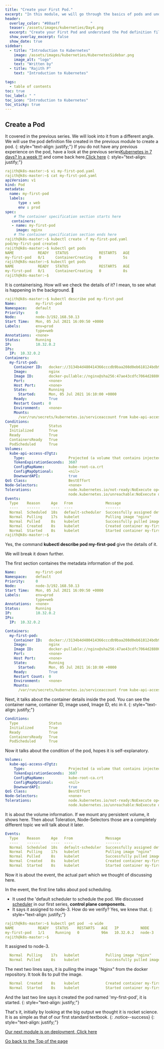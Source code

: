 ```yaml
---
title: "Create your First Pod."
excerpt: "In this module, we will go through the basics of pods and understand the structure of pod definition."
header:
  overlay_color: "#80aaff              "
  teaser: /assets/images/kuberneties/Day4.png
  excerpt: "Create your First Pod and understand the Pod definition file."
  show_overlay_excerpt: false
  show_date: true
sidebar:
  - title: "Introduction to Kubernetes"
    image: /assets/images/kuberneties/KubernetesSidebar.png
    image_alt: "logo"
    text: "Written by"
  - title: "Rajith P"
    text: "Introduction to Kubernetes"

tags:
  - table of contents
toc: true
toc_label: " "
toc_icon: "Introduction to Kubernetes"
toc_sticky: true
---
```


##  Create a Pod 

It covered in the previous series. We will look into it from a different angle. We will use the pod definition file created in the previous module to create a pod.
{: style="text-align: justify;"}
If you do not have any previous experience on the pod, have a look at the previous series[Kubernetes in 7 days? In a week !!!](https://www.rajith.in/Kubernetes/#kubernetes-learning-series) and come back here.[Click here](https://www.rajith.in/Kubernetes/KubernetesPart4_Pods/#creating-a-pod)
{: style="text-align: justify;"}


```yaml
rajith@k8s-master:~$ vi my-first-pod.yaml 
rajith@k8s-master:~$ cat my-first-pod.yaml 
apiVersion: v1
kind: Pod
metadata:
  name: my-first-pod
  labels:
      type : web
      env : prod  
spec:
    # The container specification section starts here
   containers:
   - name: my-first-pod
     image: nginx
    # The container specification section ends here
rajith@k8s-master:~$ kubectl create -f my-first-pod.yaml 
pod/my-first-pod created
rajith@k8s-master:~$ kubectl get pods 
NAME           READY   STATUS              RESTARTS   AGE
my-first-pod   0/1     ContainerCreating   0          5s
rajith@k8s-master:~$ kubectl get pods 
NAME           READY   STATUS              RESTARTS   AGE
my-first-pod   0/1     ContainerCreating   0          8s
rajith@k8s-master:~$
```
It is containerising. How will we check the details of it? I mean, to see what is happening in the background. 🤔

```yaml
rajith@k8s-master:~$ kubectl describe pod my-first-pod 
Name:         my-first-pod
Namespace:    default
Priority:     0
Node:         node-3/192.168.50.13
Start Time:   Mon, 05 Jul 2021 16:09:50 +0000
Labels:       env=prod
              type=web
Annotations:  <none>
Status:       Running
IP:           10.32.0.2
IPs:
  IP:  10.32.0.2
Containers:
  my-first-pod:
    Container ID:   docker://3134b4d480414366cccdb9baa208d0eb618124bdb92c13e2f715b335510f61d9
    Image:          nginx
    Image ID:       docker-pullable://nginx@sha256:47ae43cdfc7064d28800bc42e79a429540c7c80168e8c8952778c0d5af1c09db
    Port:           <none>
    Host Port:      <none>
    State:          Running
      Started:      Mon, 05 Jul 2021 16:10:00 +0000
    Ready:          True
    Restart Count:  0
    Environment:    <none>
    Mounts:
      /var/run/secrets/kubernetes.io/serviceaccount from kube-api-access-d7gtz (ro)
Conditions:
  Type              Status
  Initialized       True 
  Ready             True 
  ContainersReady   True 
  PodScheduled      True 
Volumes:
  kube-api-access-d7gtz:
    Type:                    Projected (a volume that contains injected data from multiple sources)
    TokenExpirationSeconds:  3607
    ConfigMapName:           kube-root-ca.crt
    ConfigMapOptional:       <nil>
    DownwardAPI:             true
QoS Class:                   BestEffort
Node-Selectors:              <none>
Tolerations:                 node.kubernetes.io/not-ready:NoExecute op=Exists for 300s
                             node.kubernetes.io/unreachable:NoExecute op=Exists for 300s
Events:
  Type    Reason     Age   From               Message
  ----    ------     ----  ----               -------
  Normal  Scheduled  18s   default-scheduler  Successfully assigned default/my-first-pod to node-3
  Normal  Pulling    17s   kubelet            Pulling image "nginx"
  Normal  Pulled     8s    kubelet            Successfully pulled image "nginx" in 8.907628369s
  Normal  Created    8s    kubelet            Created container my-first-pod
  Normal  Started    8s    kubelet            Started container my-first-pod
rajith@k8s-master:~$ 
```
Yes, the command **kubectl describe pod my-first-pod** give the details of it.

We will break it down further. 

The first section containes the metadata information of the pod.
```yaml
Name:         my-first-pod
Namespace:    default
Priority:     0
Node:         node-3/192.168.50.13
Start Time:   Mon, 05 Jul 2021 16:09:50 +0000
Labels:       env=prod
              type=web
Annotations:  <none>
Status:       Running
IP:           10.32.0.2
IPs:
  IP:  10.32.0.2
```

```yaml
Containers:
  my-first-pod:
    Container ID:   docker://3134b4d480414366cccdb9baa208d0eb618124bdb92c13e2f715b335510f61d9
    Image:          nginx
    Image ID:       docker-pullable://nginx@sha256:47ae43cdfc7064d28800bc42e79a429540c7c80168e8c8952778c0d5af1c09db
    Port:           <none>
    Host Port:      <none>
    State:          Running
      Started:      Mon, 05 Jul 2021 16:10:00 +0000
    Ready:          True
    Restart Count:  0
    Environment:    <none>
    Mounts:
      /var/run/secrets/kubernetes.io/serviceaccount from kube-api-access-d7gtz (ro)
```
Next, it talks about the container details inside the pod. You can see the container name, container ID, image used,  Image ID, etc in it.
{: style="text-align: justify;"}

```yaml
Conditions:
  Type              Status
  Initialized       True 
  Ready             True 
  ContainersReady   True 
  PodScheduled      True 
```
Now it talks about the condition of the pod, hopes it is self-explanatory. 


```yaml
Volumes:
  kube-api-access-d7gtz:
    Type:                    Projected (a volume that contains injected data from multiple sources)
    TokenExpirationSeconds:  3607
    ConfigMapName:           kube-root-ca.crt
    ConfigMapOptional:       <nil>
    DownwardAPI:             true
QoS Class:                   BestEffort
Node-Selectors:              <none>
Tolerations:                 node.kubernetes.io/not-ready:NoExecute op=Exists for 300s
                             node.kubernetes.io/unreachable:NoExecute op=Exists for 300s
```
It is about the volume information. If we mount any persistent volume, it shows here. Then about Toleration, Node-Selectors those are a completely different topic we will talk about it later.

```yaml
Events:
  Type    Reason     Age   From               Message
  ----    ------     ----  ----               -------
  Normal  Scheduled  18s   default-scheduler  Successfully assigned default/my-first-pod to node-3
  Normal  Pulling    17s   kubelet            Pulling image "nginx"
  Normal  Pulled     8s    kubelet            Successfully pulled image "nginx" in 8.907628369s
  Normal  Created    8s    kubelet            Created container my-first-pod
  Normal  Started    8s    kubelet            Started container my-first-pod
```
Now it is about the event, the actual part which we thought of discussing here. 

In the event, the first line talks about pod scheduling. 
* It used the 'default scheduler to schedule the pod. We discussed [scheduler](https://www.rajith.in/Kubernetes/KubernetesPart2/#control-plane-components--master-node-) in our first series, **control plane components.**
* It says it assigned to node-3.
How do we verify? Yes, we knew that. 
{: style="text-align: justify;"}
```yaml
rajith@k8s-master:~$ kubectl get pod  -o wide
NAME           READY   STATUS    RESTARTS   AGE   IP          NODE     NOMINATED NODE   READINESS GATES
my-first-pod   1/1     Running   0          96m   10.32.0.2   node-3   <none>           <none>
rajith@k8s-master:~$ 
```
It assigned to node-3. 

```yaml
  Normal  Pulling    17s   kubelet            Pulling image "nginx"
  Normal  Pulled     8s    kubelet            Successfully pulled image "nginx" in 8.907628369s
``` 
The next two lines says, it is pulling the image "Nginx" from the docker repository. It took 8s to pull the image. 

```yaml
  Normal  Created    8s    kubelet            Created container my-first-pod
  Normal  Started    8s    kubelet            Started container my-first-pod
```
And the last two line says it created the pod named 'my-first-pod', it is started.
{: style="text-align: justify;"}

That's it, initially by looking at the big output we thought it is rocket science. It is as simple as that of our first standard textbook. 
{: .notice--success}
{: style="text-align: justify;"}

[Our next module is on deployment, Click here](https://rajith.in/Kubernetes/KubernetesPart5_Deployment-1/)

<div markdown="0"><a href="#" class="btn btn--success">Go back to the Top of the page </a></div>



